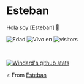# Esteban
Hola soy [Esteban] 👋

![Edad](https://img.shields.io/badge/age-27-blue)
![Vivo en](https://img.shields.io/badge/España)
![visitors](https://windard-visitor-badge.glitch.me/badge?page_id=windard.github.profile)

<br />

[![Windard's github stats](https://github-readme-stats.vercel.app/api?username=windard&show_icons=true)](https://github.com/windard)


⭐️ From [Esteban](https://github.com/windard)
